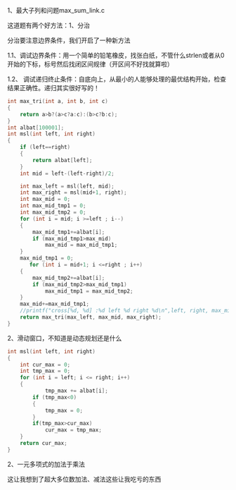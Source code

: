 1、最大子列和问题max_sum_link.c

这道题有两个好方法：1、分治

分治要注意边界条件，我们开启了一种新方法

1.1、调试边界条件：用一个简单的铅笔橡皮，找张白纸，不管什么strlen或者从0开始的下标，标号然后找闭区间规律（开区间不好找就算啦）

1.2、 调试递归终止条件：自底向上，从最小的人能够处理的最优结构开始，检查结果正确性。递归其实很好写的！

```c
int max_tri(int a, int b, int c)
{
	return a>b?(a>c?a:c):(b>c?b:c);
}
int albat[100001];
int msl(int left, int right)
{
    if (left==right)
    {
        return albat[left];
    }
    int mid = left-(left-right)/2;

    int max_left = msl(left, mid);
    int max_right = msl(mid+1, right);
    int max_mid = 0;
    int max_mid_tmp1 = 0;
    int max_mid_tmp2 = 0;
    for (int i = mid; i >=left ; i--)
    {
        max_mid_tmp1+=albat[i];
        if (max_mid_tmp1>max_mid)
            max_mid = max_mid_tmp1;
    }
    max_mid_tmp1 = 0;
       for (int i = mid+1; i <=right ; i++)
    {
        max_mid_tmp2+=albat[i];
        if (max_mid_tmp2>max_mid_tmp1)
            max_mid_tmp1 = max_mid_tmp2;
    }
    max_mid+=max_mid_tmp1;
    //printf("cross[%d, %d] :%d left %d right %d\n",left, right, max_mid, max_left, max_right);
    return max_tri(max_left, max_mid, max_right);   
}
```

2、滑动窗口，不知道是动态规划还是什么

```c
int msl(int left, int right)
{
    int cur_max = 0;
    int tmp_max = 0;
    for (int i = left; i <= right; i++)
    {
            tmp_max += albat[i];
        if (tmp_max<0)
        {
            tmp_max = 0;
        }
        if(tmp_max>cur_max)
            cur_max = tmp_max;
    }   
    return cur_max;
}
```

2、一元多项式的加法于乘法

这让我想到了超大多位数加法、减法这些让我吃亏的东西

